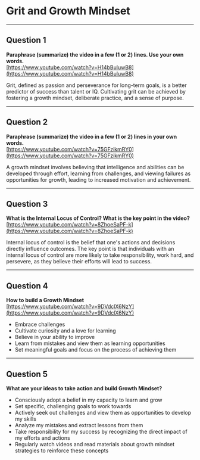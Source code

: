 # Grit and Growth Mindset

---

## Question 1  
**Paraphrase (summarize) the video in a few (1 or 2) lines. Use your own words.**  
[https://www.youtube.com/watch?v=H14bBuluwB8](https://www.youtube.com/watch?v=H14bBuluwB8)

Grit, defined as passion and perseverance for long-term goals, is a better predictor of success than talent or IQ. Cultivating grit can be achieved by fostering a growth mindset, deliberate practice, and a sense of purpose.

---

## Question 2  
**Paraphrase (summarize) the video in a few (1 or 2) lines in your own words.**  
[https://www.youtube.com/watch?v=75GFzikmRY0](https://www.youtube.com/watch?v=75GFzikmRY0)

A growth mindset involves believing that intelligence and abilities can be developed through effort, learning from challenges, and viewing failures as opportunities for growth, leading to increased motivation and achievement.

---

## Question 3  
**What is the Internal Locus of Control? What is the key point in the video?**  
[https://www.youtube.com/watch?v=8ZhoeSaPF-k](https://www.youtube.com/watch?v=8ZhoeSaPF-k)

Internal locus of control is the belief that one's actions and decisions directly influence outcomes. The key point is that individuals with an internal locus of control are more likely to take responsibility, work hard, and persevere, as they believe their efforts will lead to success.

---

## Question 4  
**How to build a Growth Mindset**  
[https://www.youtube.com/watch?v=9DVdclX6NzY](https://www.youtube.com/watch?v=9DVdclX6NzY)

- Embrace challenges  
- Cultivate curiosity and a love for learning  
- Believe in your ability to improve  
- Learn from mistakes and view them as learning opportunities  
- Set meaningful goals and focus on the process of achieving them

---

## Question 5  
**What are your ideas to take action and build Growth Mindset?**

- Consciously adopt a belief in my capacity to learn and grow  
- Set specific, challenging goals to work towards  
- Actively seek out challenges and view them as opportunities to develop my skills  
- Analyze my mistakes and extract lessons from them  
- Take responsibility for my success by recognizing the direct impact of my efforts and actions  
- Regularly watch videos and read materials about growth mindset strategies to reinforce these concepts

